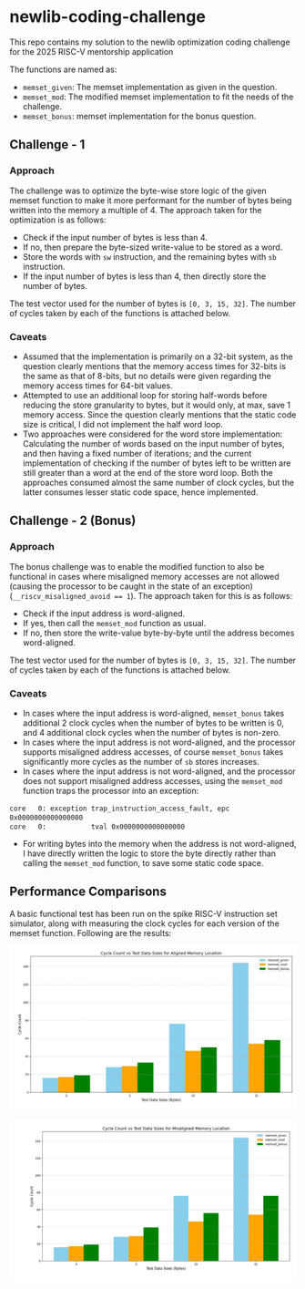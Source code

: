 # newlib-coding-challenge

This repo contains my solution to the newlib optimization coding challenge for the 2025 RISC-V mentorship application

The functions are named as:

- `memset_given`: The memset implementation as given in the question.
- `memset_mod`: The modified memset implementation to fit the needs of the challenge.
- `memset_bonus`: memset implementation for the bonus question.

## Challenge - 1

### Approach

The challenge was to optimize the byte-wise store logic of the given memset function to make it more performant for the number of bytes being written into the memory a multiple of 4. The approach taken for the optimization is as follows:

- Check if the input number of bytes is less than 4.
- If no, then prepare the byte-sized write-value to be stored as a word.
- Store the words with `sw` instruction, and the remaining bytes with `sb` instruction.
- If the input number of bytes is less than 4, then directly store the number of bytes.

The test vector used for the number of bytes is `[0, 3, 15, 32]`. The number of cycles taken by each of the functions is attached below.

### Caveats

- Assumed that the implementation is primarily on a 32-bit system, as the question clearly mentions that the memory access times for 32-bits is the same as that of 8-bits, but no details were given regarding the memory access times for 64-bit values.
- Attempted to use an additional loop for storing half-words before reducing the store granularity to bytes, but it would only, at max, save 1 memory access. Since the question clearly mentions that the static code size is critical, I did not implement the half word loop.
- Two approaches were considered for the word store implementation: Calculating the number of words based on the input number of bytes, and then having a fixed number of iterations; and the current implementation of checking if the number of bytes left to be written are still greater than a word at the end of the store word loop. Both the approaches consumed almost the same number of clock cycles, but the latter consumes lesser static code space, hence implemented.

## Challenge - 2 (Bonus)

### Approach

The bonus challenge was to enable the modified function to also be functional in cases where misaligned memory accesses are not allowed (causing the processor to be caught in the state of an exception) (`__riscv_misaligned_avoid == 1`). The approach taken for this is as follows:

- Check if the input address is word-aligned.
- If yes, then call the `memset_mod` function as usual.
- If no, then store the write-value byte-by-byte until the address becomes word-aligned.

The test vector used for the number of bytes is `[0, 3, 15, 32]`. The number of cycles taken by each of the functions is attached below.

### Caveats

- In cases where the input address is word-aligned, `memset_bonus` takes additional 2 clock cycles when the number of bytes to be written is 0, and 4 additional clock cycles when the number of bytes is non-zero.
- In cases where the input address is not word-aligned, and the processor supports misaligned address accesses, of course `memset_bonus` takes significantly more cycles as the number of `sb` stores increases.
- In cases where the input address is not word-aligned, and the processor does not support misaligned address accesses, using the `memset_mod` function traps the processor into an exception:

```
core   0: exception trap_instruction_access_fault, epc 0x0000000000000000
core   0:           tval 0x0000000000000000
```

- For writing bytes into the memory when the address is not word-aligned, I have directly written the logic to store the byte directly rather than calling the `memset_mod` function, to save some static code space.

## Performance Comparisons

A basic functional test has been run on the spike RISC-V instruction set simulator, along with measuring the clock cycles for each version of the memset function. Following are the results:

![For memory accesses to word-aligned locations](assets/aligned_mem_graph.png)

![For memory accesses to non-word-aligned locations](assets/misaligned_mem_graph.png)
